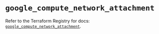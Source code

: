 # `google_compute_network_attachment`

Refer to the Terraform Registry for docs: [`google_compute_network_attachment`](https://registry.terraform.io/providers/hashicorp/google/6.28.0/docs/resources/compute_network_attachment).
